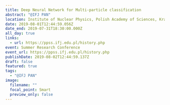 ```yaml
---
title: Deep Neural Network for Multi-particle classification
abstract: "@IFJ PAN"
location: Institute of Nuclear Physics, Polish Academy of Sciences, Krakow
date: 2019-08-01T12:44:59.056Z
date_end: 2019-07-31T18:30:00.000Z
all_day: true
links:
  - url: https://ppss.ifj.edu.pl/history.php
event: Summer Research Conference
event_url: https://ppss.ifj.edu.pl/history.php
publishDate: 2019-08-02T12:44:59.137Z
draft: false
featured: true
tags:
  - "@IFJ PAN"
image:
  filename: ""
  focal_point: Smart
  preview_only: false
---
```

